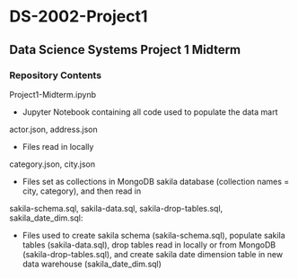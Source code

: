 # DS-2002-Project1
## Data Science Systems Project 1 Midterm 

### Repository Contents 
Project1-Midterm.ipynb
* Jupyter Notebook containing all code used to populate the data mart

actor.json, address.json
* Files read in locally

category.json, city.json
* Files set as collections in MongoDB sakila database (collection names = city, category), and then read in

sakila-schema.sql, sakila-data.sql, sakila-drop-tables.sql, sakila_date_dim.sql: 
* Files used to create sakila schema (sakila-schema.sql), populate sakila tables (sakila-data.sql), drop tables read in locally or from MongoDB (sakila-drop-tables.sql), and create sakila date dimension table in new data warehouse (sakila_date_dim.sql)
  
